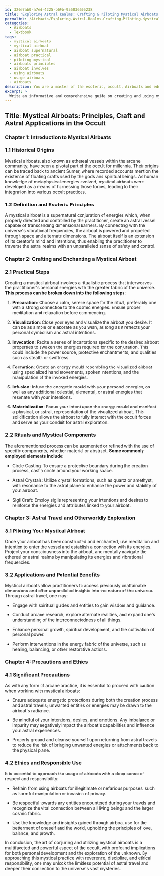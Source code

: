 ```yaml
---
id: 320e7ab0-a7ed-4225-b69b-955036505238
title: 'Exploring Astral Realms: Crafting & Piloting Mystical Airboats'
permalink: /Airboats/Exploring-Astral-Realms-Crafting-Piloting-Mystical-Airboats/
categories:
  - Airboats
  - Textbook
tags:
  - mystical airboats
  - mystical airboat
  - airboat supernatural
  - airboat practical
  - piloting mystical
  - airboats principles
  - airboat involves
  - using airboats
  - usage airboats
  - airboats
description: You are a master of the esoteric, occult, Airboats and education, you have written many textbooks on the subject in ways that provide students with rich and deep understanding of the subject. You are being asked to write textbook-like sections on a topic and you do it with full context, explainability, and reliability in accuracy to the true facts of the topic at hand, in a textbook style that a student would easily be able to learn from, in a rich, engaging, and contextual way. Always include relevant context (such as formulas and history), related concepts, and in a way that someone can gain deep insights from.
excerpt: > 
  Write an informative and comprehensive guide on creating and using mystical Airboats within the context of the occult, detailing the history, esoteric principles, as well as the practical steps and rituals involved in summoning or enchanting an Airboat for magical purposes. Additionally, describe the application of such Airboats for otherworldly exploration and astral travels, and include any significant precautions and ethics surrounding the use of this arcane art.
---
```


## Title: Mystical Airboats: Principles, Craft and Astral Applications in the Occult

### Chapter 1: Introduction to Mystical Airboats

### 1.1 Historical Origins

Mystical airboats, also known as ethereal vessels within the arcane community, have been a pivotal part of the occult for millennia. Their origins can be traced back to ancient Sumer, where recorded accounts mention the existence of floating crafts used by the gods and spiritual beings. As human knowledge of metaphysical energies evolved, mystical airboats were developed as a means of harnessing those forces, leading to their integration into various occult practices.

### 1.2 Definition and Esoteric Principles

A mystical airboat is a supernatural conjuration of energies which, when properly directed and controlled by the practitioner, create an astral vessel capable of transcending dimensional barriers. By connecting with the universe's vibrational frequencies, the airboat is powered and propelled through space and alternate dimensions. The airboat itself is an extension of its creator's mind and intentions, thus enabling the practitioner to traverse the astral realms with an unparalleled sense of safety and control.

### Chapter 2: Crafting and Enchanting a Mystical Airboat

### 2.1 Practical Steps

Creating a mystical airboat involves a ritualistic process that interweaves the practitioner's personal energies with the greater fabric of the universe. **This process can be broken down into the following steps**:

1. **Preparation**: Choose a calm, serene space for the ritual, preferably one with a strong connection to the cosmic energies. Ensure proper meditation and relaxation before commencing.

2. **Visualization**: Close your eyes and visualize the airboat you desire. It can be as simple or elaborate as you wish, as long as it reflects your personal symbolism and astral intentions.

3. **Invocation**: Recite a series of incantations specific to the desired airboat properties to awaken the energies required for the conjuration. This could include the power source, protective enchantments, and qualities such as stealth or swiftness.

4. **Formation**: Create an energy mould resembling the visualized airboat using specialized hand movements, spoken intentions, and the manipulation of the invoked energies.

5. **Infusion**: Infuse the energetic mould with your personal energies, as well as any additional celestial, elemental, or astral energies that resonate with your intentions.

6. **Materialization**: Focus your intent upon the energy mould and manifest a physical, or astral, representation of the visualized airboat. This solidification allows the airboat to fully interact with the occult forces and serve as your conduit for astral exploration.

### 2.2 Rituals and Mystical Components

The aforementioned process can be augmented or refined with the use of specific components, whether material or abstract. **Some commonly employed elements include**:

- Circle Casting: To ensure a protective boundary during the creation process, cast a circle around your working space.

- Astral Crystals: Utilize crystal formations, such as quartz or amethyst, with resonance to the astral plane to enhance the power and stability of your airboat.

- Sigil Craft: Employ sigils representing your intentions and desires to reinforce the energies and attributes linked to your airboat.

### Chapter 3: Astral Travel and Otherworldly Exploration

### 3.1 Piloting Your Mystical Airboat

Once your airboat has been constructed and enchanted, use meditation and intention to enter the vessel and establish a connection with its energies. Project your consciousness into the airboat, and mentally navigate the ethereal or astral realms by manipulating its energies and vibrational frequencies.

### 3.2 Applications and Potential Benefits

Mystical airboats allow practitioners to access previously unattainable dimensions and offer unparalleled insights into the nature of the universe. Through astral travel, one may:

- Engage with spiritual guides and entities to gain wisdom and guidance.

- Conduct arcane research, explore alternate realities, and expand one's understanding of the interconnectedness of all things.

- Enhance personal growth, spiritual development, and the cultivation of personal power.

- Perform interventions in the energy fabric of the universe, such as healing, balancing, or other restorative actions.

### Chapter 4: Precautions and Ethics

### 4.1 Significant Precautions

As with any form of arcane practice, it is essential to proceed with caution when working with mystical airboats:

- Ensure adequate energetic protections during both the creation process and astral travels; unwanted entities or energies may be drawn to the airboat's radiance.

- Be mindful of your intentions, desires, and emotions. Any imbalance or impurity may negatively impact the airboat's capabilities and influence your astral experiences.

- Properly ground and cleanse yourself upon returning from astral travels to reduce the risk of bringing unwanted energies or attachments back to the physical plane.

### 4.2 Ethics and Responsible Use

It is essential to approach the usage of airboats with a deep sense of respect and responsibility:

- Refrain from using airboats for illegitimate or nefarious purposes, such as harmful manipulation or invasion of privacy.

- Be respectful towards any entities encountered during your travels and recognize the vital connection between all living beings and the larger cosmic fabric.

- Use the knowledge and insights gained through airboat use for the betterment of oneself and the world, upholding the principles of love, balance, and growth.

In conclusion, the art of conjuring and utilizing mystical airboats is a multifaceted and powerful aspect of the occult, with profound implications for both personal development and the exploration of the unknown. By approaching this mystical practice with reverence, discipline, and ethical responsibility, one may unlock the limitless potential of astral travel and deepen their connection to the universe's vast mysteries.

